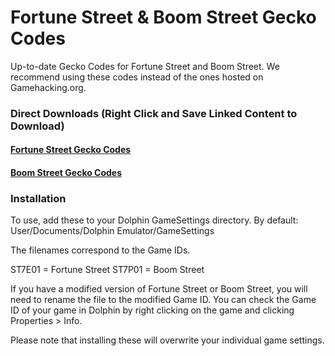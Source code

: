 # Fortune Street & Boom Street Gecko Codes
Up-to-date Gecko Codes for Fortune Street and Boom Street. We recommend using these codes instead of the ones hosted on Gamehacking.org.

### Direct Downloads (Right Click and Save Linked Content to Download)

#### [Fortune Street Gecko Codes](https://github.com/FortuneStreetModding/Gecko-Codes/blob/main/ST7E01.ini)

#### [Boom Street Gecko Codes](https://github.com/FortuneStreetModding/Gecko-Codes/blob/main/ST7P01.ini)

### Installation

To use, add these to your Dolphin GameSettings directory. By default: User/Documents/Dolphin Emulator/GameSettings

The filenames correspond to the Game IDs.

ST7E01 = Fortune Street
ST7P01 = Boom Street

If you have a modified version of Fortune Street or Boom Street, you will need to rename the file to the modified Game ID. You can check the Game ID of your game in Dolphin by right clicking on the game and clicking Properties > Info.

Please note that installing these will overwrite your individual game settings.

